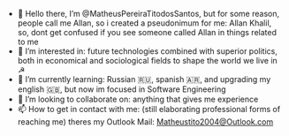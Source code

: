 - 👋 Hello there, I’m @MatheusPereiraTitodosSantos, but for some reason, people call me Allan, so i created a pseudonimum for me: Allan Khalil, so, dont get confused if you see someone called Allan in things related to me
- 👀 I’m interested in: future technologies combined with superior politics, both in economical and sociological fields to shape the world we live in ☭
- 🌱 I’m currently learning: Russian 🇷🇺, spanish 🇦🇷, and upgrading my english 🇬🇧, but now im focused in Software Engineering
- 💞️ I’m looking to collaborate on: anything that gives me experience
- 📫 How to get in contact with me: (still elaborating professional forms of reaching me) theres my Outlook Mail: Matheustito2004@Outlook.com

<!---
MatheusPereiraTitodosSantos/MatheusPereiraTitodosSantos is a ✨ special ✨ repository because its `README.md` (this file) appears on your GitHub profile.
You can click the Preview link to take a look at your changes.
--->
